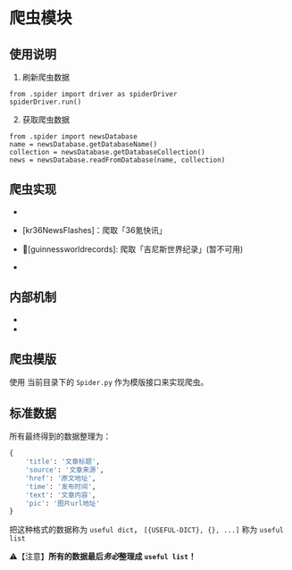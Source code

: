 # 爬虫模块

## 使用说明

1. 刷新爬虫数据

```
from .spider import driver as spiderDriver
spiderDriver.run()
```

2. 获取爬虫数据

```
from .spider import newsDatabase
name = newsDatabase.getDatabaseName()
collection = newsDatabase.getDatabaseCollection()
news = newsDatabase.readFromDatabase(name, collection)
```

## 爬虫实现

- [wieboPeoplesDaily.py]: 爬取「人民日报」，获取重要新闻资讯

- [kr36NewsFlashes]：爬取「36氪快讯」

- 🚫[guinnessworldrecords]: 爬取「吉尼斯世界纪录」(暂不可用)

- [cctvKuaikan.py]: 爬取CCTV快看

## 内部机制

- [Spider]: 爬虫模版类，所有爬虫实现的接口

- [NewsDatabase]: 处理爬虫和数据库的交互

## 爬虫模版

使用 当前目录下的 `Spider.py` 作为模版接口来实现爬虫。

## 标准数据

所有最终得到的数据整理为：

```py
{
    'title': '文章标题',
    'source': '文章来源',
    'href': '原文地址',
    'time': '发布时间',
    'text': '文章内容',
    'pic': '图片url地址'
}
```

把这种格式的数据称为 `useful dict`，
`[{USEFUL-DICT}, {}, ...]` 称为 `useful list`

⚠️【注意】**所有的数据最后*务必*整理成 `useful list`！**